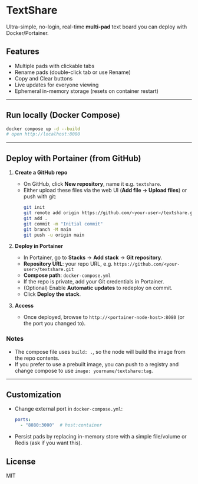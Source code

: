 # TextShare

Ultra-simple, no-login, real-time **multi-pad** text board you can deploy with Docker/Portainer.

## Features
- Multiple pads with clickable tabs
- Rename pads (double-click tab or use Rename)
- Copy and Clear buttons
- Live updates for everyone viewing
- Ephemeral in-memory storage (resets on container restart)

---

## Run locally (Docker Compose)
```bash
docker compose up -d --build
# open http://localhost:8080
```

---

## Deploy with Portainer (from GitHub)

1. **Create a GitHub repo**
   - On GitHub, click **New repository**, name it e.g. `textshare`.
   - Either upload these files via the web UI (**Add file → Upload files**) or push with git:
     ```bash
     git init
     git remote add origin https://github.com/<your-user>/textshare.git
     git add .
     git commit -m "Initial commit"
     git branch -M main
     git push -u origin main
     ```

2. **Deploy in Portainer**
   - In Portainer, go to **Stacks** → **Add stack** → **Git repository**.
   - **Repository URL**: your repo URL, e.g. `https://github.com/<your-user>/textshare.git`
   - **Compose path**: `docker-compose.yml`
   - If the repo is private, add your Git credentials in Portainer.
   - (Optional) Enable **Automatic updates** to redeploy on commit.
   - Click **Deploy the stack**.

3. **Access**
   - Once deployed, browse to `http://<portainer-node-host>:8080` (or the port you changed to).

### Notes
- The compose file uses `build: .`, so the node will build the image from the repo contents.
- If you prefer to use a prebuilt image, you can push to a registry and change compose to use `image: yourname/textshare:tag`.

---

## Customization
- Change external port in `docker-compose.yml`:
  ```yaml
  ports:
    - "8080:3000"  # host:container
  ```
- Persist pads by replacing in-memory store with a simple file/volume or Redis (ask if you want this).

## License
MIT
